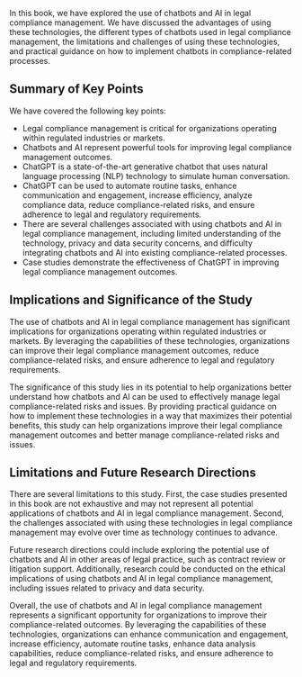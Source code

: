 
In this book, we have explored the use of chatbots and AI in legal compliance management. We have discussed the advantages of using these technologies, the different types of chatbots used in legal compliance management, the limitations and challenges of using these technologies, and practical guidance on how to implement chatbots in compliance-related processes.

Summary of Key Points
---------------------

We have covered the following key points:

* Legal compliance management is critical for organizations operating within regulated industries or markets.
* Chatbots and AI represent powerful tools for improving legal compliance management outcomes.
* ChatGPT is a state-of-the-art generative chatbot that uses natural language processing (NLP) technology to simulate human conversation.
* ChatGPT can be used to automate routine tasks, enhance communication and engagement, increase efficiency, analyze compliance data, reduce compliance-related risks, and ensure adherence to legal and regulatory requirements.
* There are several challenges associated with using chatbots and AI in legal compliance management, including limited understanding of the technology, privacy and data security concerns, and difficulty integrating chatbots and AI into existing compliance-related processes.
* Case studies demonstrate the effectiveness of ChatGPT in improving legal compliance management outcomes.

Implications and Significance of the Study
------------------------------------------

The use of chatbots and AI in legal compliance management has significant implications for organizations operating within regulated industries or markets. By leveraging the capabilities of these technologies, organizations can improve their legal compliance management outcomes, reduce compliance-related risks, and ensure adherence to legal and regulatory requirements.

The significance of this study lies in its potential to help organizations better understand how chatbots and AI can be used to effectively manage legal compliance-related risks and issues. By providing practical guidance on how to implement these technologies in a way that maximizes their potential benefits, this study can help organizations improve their legal compliance management outcomes and better manage compliance-related risks and issues.

Limitations and Future Research Directions
------------------------------------------

There are several limitations to this study. First, the case studies presented in this book are not exhaustive and may not represent all potential applications of chatbots and AI in legal compliance management. Second, the challenges associated with using these technologies in legal compliance management may evolve over time as technology continues to advance.

Future research directions could include exploring the potential use of chatbots and AI in other areas of legal practice, such as contract review or litigation support. Additionally, research could be conducted on the ethical implications of using chatbots and AI in legal compliance management, including issues related to privacy and data security.

Overall, the use of chatbots and AI in legal compliance management represents a significant opportunity for organizations to improve their compliance-related outcomes. By leveraging the capabilities of these technologies, organizations can enhance communication and engagement, increase efficiency, automate routine tasks, enhance data analysis capabilities, reduce compliance-related risks, and ensure adherence to legal and regulatory requirements.